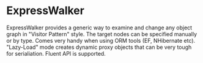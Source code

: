 # ExpressWalker
ExpressWalker provides a generic way to examine and change any object graph in "Visitor Pattern" style. 
The target nodes can be specified manually or by type. Comes very handy when using ORM tools (EF, NHibernate etc).
"Lazy-Load" mode creates dynamic proxy objects that can be very tough for serialiation. Fluent API is supported.
